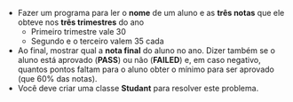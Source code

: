 * Fazer um programa para ler o **nome** de um aluno e as **três notas** que ele obteve nos **três trimestres** do ano
  * Primeiro trimestre vale 30
  * Segundo e o terceiro valem 35 cada
* Ao final, mostrar qual a **nota final** do aluno no ano. Dizer também se o aluno está aprovado (**PASS**) ou não (**FAILED**) e, em caso negativo, quantos pontos faltam para o aluno obter o mínimo para ser aprovado (que 60% das notas).
* Você deve criar uma classe **Studant** para resolver este problema.